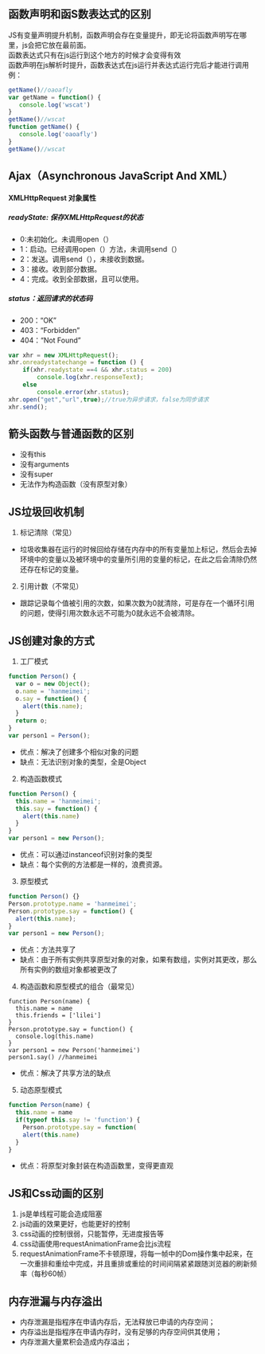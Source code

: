 ## 函数声明和函S数表达式的区别
  JS有变量声明提升机制，函数声明会存在变量提升，即无论将函数声明写在哪里，js会把它放在最前面。<br>
  函数表达式只有在js运行到这个地方的时候才会变得有效<br>
  函数声明在js解析时提升，函数表达式在js运行并表达式运行完后才能进行调用<br>
  例：
  
 ```JavaScript
getName()//oaoafly
var getName = function() {
	console.log('wscat')
}
getName()//wscat
function getName() {
	console.log('oaoafly')
}
getName()//wscat
```
## Ajax（Asynchronous JavaScript And XML）
#### XMLHttpRequest 对象属性
##### readyState: 保存XMLHttpRequest的状态
- 0:未初始化。未调用open（）
- 1：启动。已经调用open（）方法，未调用send（）
- 2：发送。调用send（），未接收到数据。
- 3：接收。收到部分数据。
- 4：完成。收到全部数据，且可以使用。
##### status：返回请求的状态码
- 200：“OK”
- 403：“Forbidden”
- 404：“Not Found”
```JavaScript
var xhr = new XMLHttpRequest();
xhr.onreadystatechange = function () {
	if(xhr.readystate ==4 && xhr.status = 200)
		console.log(xhr.responseText);
	else
		console.error(xhr.status);
xhr.open("get","url",true);//true为异步请求，false为同步请求
xhr.send();
```
## 箭头函数与普通函数的区别
- 没有this
- 没有arguments
- 没有super
- 无法作为构造函数（没有原型对象）
## JS垃圾回收机制
1. 标记清除（常见）
- 垃圾收集器在运行的时候回给存储在内存中的所有变量加上标记，然后会去掉环境中的变量以及被环境中的变量所引用的变量的标记，在此之后会清除仍然还存在标记的变量。
2. 引用计数（不常见）
- 跟踪记录每个值被引用的次数，如果次数为0就清除，可是存在一个循环引用的问题，使得引用次数永远不可能为0就永远不会被清除。
## JS创建对象的方式
1. 工厂模式
```JavaScript
function Person() {
  var o = new Object();
  o.name = 'hanmeimei';
  o.say = function() {
    alert(this.name);
  }
  return o;
}
var person1 = Person();
```
- 优点：解决了创建多个相似对象的问题
- 缺点：无法识别对象的类型，全是Object
2. 构造函数模式
```JavaScript
function Person() {
  this.name = 'hanmeimei';
  this.say = function() {
    alert(this.name)
  }
}
var person1 = new Person();
```
- 优点：可以通过instanceof识别对象的类型
- 缺点：每个实例的方法都是一样的，浪费资源。
3. 原型模式
```JavaScript
function Person() {}
Person.prototype.name = 'hanmeimei';
Person.prototype.say = function() {
  alert(this.name);
}
var person1 = new Person();
```
- 优点：方法共享了
- 缺点：由于所有实例共享原型对象的对象，如果有数组，实例对其更改，那么所有实例的数组对象都被更改了
4. 构造函数和原型模式的组合（最常见）
```JavaScirpt
function Person(name) {
  this.name = name
  this.friends = ['lilei']
}
Person.prototype.say = function() {
  console.log(this.name)
}
var person1 = new Person('hanmeimei')
person1.say() //hanmeimei
```
- 优点：解决了共享方法的缺点
5. 动态原型模式
``` JavaScript
function Person(name) {
  this.name = name
  if(typeof this.say != 'function') {
    Person.prototype.say = function(
    alert(this.name)
  }
}
```
- 优点：将原型对象封装在构造函数里，变得更直观
## JS和Css动画的区别
1. js是单线程可能会造成阻塞
2. js动画的效果更好，也能更好的控制
3. css动画的控制很弱，只能暂停，无进度报告等
4. css动画使用requestAnimationFrame会比js流程
5. requestAnimationFrame不卡顿原理，将每一帧中的Dom操作集中起来，在一次重排和重绘中完成，并且重排或重绘的时间间隔紧紧跟随浏览器的刷新频率（每秒60帧）

## 内存泄漏与内存溢出
- 内存泄漏是指程序在申请内存后，无法释放已申请的内存空间；
- 内存溢出是指程序在申请内存时，没有足够的内存空间供其使用；
- 内存泄漏大量累积会造成内存溢出；
